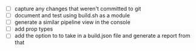 - [ ] capture any changes that weren't committed to git
- [ ] document and test using build.sh as a module
- [ ] generate a similar pipeline view in the console
- [ ] add prop types
- [ ] add the option to to take in a build.json file and generate a report from that
